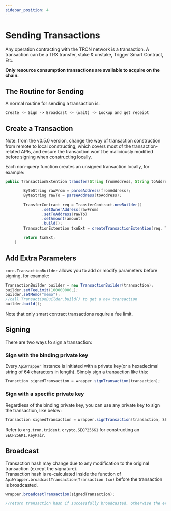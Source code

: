 ```yaml
---
sidebar_position: 4
---
```


# Sending Transactions

Any operation contracting with the TRON network is a transaction. A transaction can be a TRX transfer, stake & unstake, Trigger Smart Contract, Etc.

**Only resource consumption transactions are available to acquire on the chain.**

## The Routine for Sending

A normal routine for sending a transaction is:

```text
Create -> Sign -> Broadcast -> (wait) -> Lookup and get receipt
```

## Create a Transaction

Note: from the v0.5.0 version, change the way of transaction construction from remote to local constructing, which covers most of the transaction-related APIs, and ensure the transaction won’t be maliciously modified before signing when constructing locally.

Each non-query function creates an unsigned transaction locally, for example:

```java
public TransactionExtention transfer(String fromAddress, String toAddress, long amount) throws IllegalException {

        ByteString rawFrom = parseAddress(fromAddress);
        ByteString rawTo = parseAddress(toAddress);

        TransferContract req = TransferContract.newBuilder()
                .setOwnerAddress(rawFrom)
                .setToAddress(rawTo)
                .setAmount(amount)
                .build();
        TransactionExtention txnExt = createTransactionExtention(req, Transaction.Contract.ContractType.TransferContract);

        return txnExt;
    }
```

## Add Extra Parameters

`core.TransactionBuilder` allows you to add or modify parameters before signing, for example:

```java
TransactionBuilder builder = new TransactionBuilder(transaction);
builder.setFeeLimit(100000000L);
builder.setMemo("memo");
//call TransactionBuilder.build() to get a new transaction
builder.build();
```

Note that only smart contract transactions require a fee limit.

## Signing

There are two ways to sign a transaction:

### Sign with the binding private key

Every `ApiWrapper` instance is initiated with a private key(or a hexadecimal string of 64 characters in length). Simply sign a transaction like this:

```java
Transction signedTransaction = wrapper.signTransaction(transaction);
```

### Sign with a specific private key

Regardless of the binding private key, you can use any private key to sign the transaction, like below:

```java
Transaction signedTransaction = wrapper.signTransaction(transaction, SECP256K1.KeyPair);
```

Refer to `org.tron.trident.crypto.SECP256K1` for constructing an `SECP256K1.KeyPair`.

## Broadcast

Transaction hash may change due to any modification to the original transaction (except the signature).  
Transaction hash is re-calculated inside the function of  `ApiWrapper.broadcastTransaction(Transaction txn)` before the transaction is broadcasted.

```java
wrapper.broadcastTransaction(signedTransaction);

//return transaction hash if successfully broadcasted, otherwise the error code
```